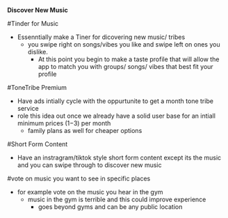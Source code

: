 **Discover New Music**

#Tinder for Music
- Essenntially make a Tiner for dicovering new music/ tribes
  - you swipe right on songs/vibes you like and swipe left on ones you dislike.
    - At this point you begin to make a taste profile that will allow the app to match you with  groups/ songs/ vibes that best fit your profile
  

#ToneTribe Premium
  - Have ads intially cycle with the oppurtunite to get a month tone tribe service
  - role this idea out once we already have a solid user base for an intiall minimum prices ($1-$3) per month
    - family plans as well for cheaper options

#Short Form Content
- Have an instragram/tiktok style short form content except its the music and you can swipe through to discover new music

#vote on music you want to see in specific places
- for example vote on the music you hear in the gym
  - music in the gym is terrible and this could improve experience
    - goes beyond gyms and can be any public location




